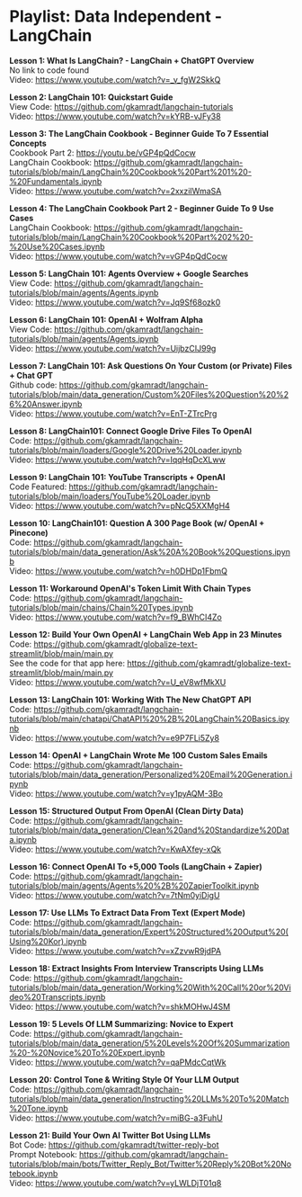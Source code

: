 # Playlist: Data Independent - LangChain


**Lesson 1: What Is LangChain? - LangChain + ChatGPT Overview**  
No link to code found  
Video: https://www.youtube.com/watch?v=_v_fgW2SkkQ  

**Lesson 2: LangChain 101: Quickstart Guide**  
View Code: https://github.com/gkamradt/langchain-tutorials  
Video: https://www.youtube.com/watch?v=kYRB-vJFy38  

**Lesson 3: The LangChain Cookbook - Beginner Guide To 7 Essential Concepts**  
Cookbook Part 2: https://youtu.be/vGP4pQdCocw  
LangChain Cookbook: https://github.com/gkamradt/langchain-tutorials/blob/main/LangChain%20Cookbook%20Part%201%20-%20Fundamentals.ipynb  
Video: https://www.youtube.com/watch?v=2xxziIWmaSA  

**Lesson 4: The LangChain Cookbook Part 2 - Beginner Guide To 9 Use Cases**  
LangChain Cookbook: https://github.com/gkamradt/langchain-tutorials/blob/main/LangChain%20Cookbook%20Part%202%20-%20Use%20Cases.ipynb  
Video: https://www.youtube.com/watch?v=vGP4pQdCocw  

**Lesson 5: LangChain 101:  Agents Overview + Google Searches**  
View Code: https://github.com/gkamradt/langchain-tutorials/blob/main/agents/Agents.ipynb  
Video: https://www.youtube.com/watch?v=Jq9Sf68ozk0  

**Lesson 6: LangChain 101:  OpenAI + Wolfram Alpha**  
View Code: https://github.com/gkamradt/langchain-tutorials/blob/main/agents/Agents.ipynb  
Video: https://www.youtube.com/watch?v=UijbzCIJ99g  

**Lesson 7: LangChain 101: Ask Questions On Your Custom (or Private) Files + Chat GPT**  
Github code: https://github.com/gkamradt/langchain-tutorials/blob/main/data_generation/Custom%20Files%20Question%20%26%20Answer.ipynb  
Video: https://www.youtube.com/watch?v=EnT-ZTrcPrg  

**Lesson 8: LangChain101: Connect Google Drive Files To OpenAI**  
Code: https://github.com/gkamradt/langchain-tutorials/blob/main/loaders/Google%20Drive%20Loader.ipynb  
Video: https://www.youtube.com/watch?v=IqqHqDcXLww  

**Lesson 9: LangChain 101: YouTube Transcripts + OpenAI**  
Code Featured: https://github.com/gkamradt/langchain-tutorials/blob/main/loaders/YouTube%20Loader.ipynb  
Video: https://www.youtube.com/watch?v=pNcQ5XXMgH4  

**Lesson 10: LangChain101: Question A 300 Page Book (w/ OpenAI + Pinecone)**  
Code: https://github.com/gkamradt/langchain-tutorials/blob/main/data_generation/Ask%20A%20Book%20Questions.ipynb  
Video: https://www.youtube.com/watch?v=h0DHDp1FbmQ  

**Lesson 11: Workaround OpenAI's Token Limit With Chain Types**  
Code: https://github.com/gkamradt/langchain-tutorials/blob/main/chains/Chain%20Types.ipynb  
Video: https://www.youtube.com/watch?v=f9_BWhCI4Zo  

**Lesson 12: Build Your Own OpenAI + LangChain Web App in 23 Minutes**  
Code: https://github.com/gkamradt/globalize-text-streamlit/blob/main/main.py  
See the code for that app here: https://github.com/gkamradt/globalize-text-streamlit/blob/main/main.py  
Video: https://www.youtube.com/watch?v=U_eV8wfMkXU  

**Lesson 13: LangChain 101: Working With The New ChatGPT API**  
Code: https://github.com/gkamradt/langchain-tutorials/blob/main/chatapi/ChatAPI%20%2B%20LangChain%20Basics.ipynb  
Video: https://www.youtube.com/watch?v=e9P7FLi5Zy8  

**Lesson 14: OpenAI + LangChain Wrote Me 100 Custom Sales Emails**  
Code: https://github.com/gkamradt/langchain-tutorials/blob/main/data_generation/Personalized%20Email%20Generation.ipynb  
Video: https://www.youtube.com/watch?v=y1pyAQM-3Bo  

**Lesson 15: Structured Output From OpenAI (Clean Dirty Data)**  
Code: https://github.com/gkamradt/langchain-tutorials/blob/main/data_generation/Clean%20and%20Standardize%20Data.ipynb  
Video: https://www.youtube.com/watch?v=KwAXfey-xQk  

**Lesson 16: Connect OpenAI To +5,000 Tools (LangChain + Zapier)**  
Code: https://github.com/gkamradt/langchain-tutorials/blob/main/agents/Agents%20%2B%20ZapierToolkit.ipynb  
Video: https://www.youtube.com/watch?v=7tNm0yiDigU  

**Lesson 17: Use LLMs To Extract Data From Text (Expert Mode)**  
Code: https://github.com/gkamradt/langchain-tutorials/blob/main/data_generation/Expert%20Structured%20Output%20(Using%20Kor).ipynb  
Video: https://www.youtube.com/watch?v=xZzvwR9jdPA  

**Lesson 18: Extract Insights From Interview Transcripts Using LLMs**  
Code: https://github.com/gkamradt/langchain-tutorials/blob/main/data_generation/Working%20With%20Call%20or%20Video%20Transcripts.ipynb  
Video: https://www.youtube.com/watch?v=shkMOHwJ4SM  

**Lesson 19: 5 Levels Of LLM Summarizing: Novice to Expert**  
Code: https://github.com/gkamradt/langchain-tutorials/blob/main/data_generation/5%20Levels%20Of%20Summarization%20-%20Novice%20To%20Expert.ipynb  
Video: https://www.youtube.com/watch?v=qaPMdcCqtWk  

**Lesson 20: Control Tone & Writing Style Of Your LLM Output**  
Code: https://github.com/gkamradt/langchain-tutorials/blob/main/data_generation/Instructing%20LLMs%20To%20Match%20Tone.ipynb  
Video: https://www.youtube.com/watch?v=miBG-a3FuhU  

**Lesson 21: Build Your Own AI Twitter Bot Using LLMs**  
Bot Code: https://github.com/gkamradt/twitter-reply-bot  
Prompt Notebook: https://github.com/gkamradt/langchain-tutorials/blob/main/bots/Twitter_Reply_Bot/Twitter%20Reply%20Bot%20Notebook.ipynb  
Video: https://www.youtube.com/watch?v=yLWLDjT01q8  
